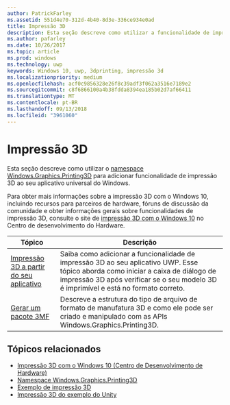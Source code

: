 ```yaml
---
author: PatrickFarley
ms.assetid: 551d4e70-312d-4b40-8d3e-336ce934e0ad
title: Impressão 3D
description: Esta seção descreve como utilizar a funcionalidade de impressão 3D em seu aplicativo universal do Windows.
ms.author: pafarley
ms.date: 10/26/2017
ms.topic: article
ms.prod: windows
ms.technology: uwp
keywords: Windows 10, uwp, 3dprinting, impressão 3d
ms.localizationpriority: medium
ms.openlocfilehash: acf0c9856328e26f8c39adf3f062a3516e7189e2
ms.sourcegitcommit: c8f6866100a4b38fdda8394ea185b02d7af66411
ms.translationtype: MT
ms.contentlocale: pt-BR
ms.lasthandoff: 09/13/2018
ms.locfileid: "3961060"
---
```

# <a name="3d-printing"></a>Impressão 3D


Esta seção descreve como utilizar o [namespace Windows.Graphics.Printing3D](https://msdn.microsoft.com/library/windows/apps/windows.graphics.printing3d.aspx) para adicionar funcionalidade de impressão 3D ao seu aplicativo universal do Windows.  

Para obter mais informações sobre a impressão 3D com o Windows 10, incluindo recursos para parceiros de hardware, fóruns de discussão da comunidade e obter informações gerais sobre funcionalidades de impressão 3D, consulte o site de [impressão 3D com o Windows 10](https://developer.microsoft.com/windows/hardware/3d-print-support-windows-10) no Centro de desenvolvimento do Hardware.

| Tópico | Descrição |
|-------|-------------|
| [Impressão 3D a partir do seu aplicativo](3d-print-from-app.md) | Saiba como adicionar a funcionalidade de impressão 3D ao seu aplicativo UWP. Esse tópico aborda como iniciar a caixa de diálogo de impressão 3D após verificar se o seu modelo 3D é imprimível e está no formato correto. |
| [Gerar um pacote 3MF](generate-3mf.md) | Descreve a estrutura do tipo de arquivo de formato de manufatura 3D e como ele pode ser criado e manipulado com as APIs Windows.Graphics.Printing3D. |

## <a name="related-topics"></a>Tópicos relacionados

* [Impressão 3D com o Windows 10 (Centro de Desenvolvimento de Hardware)](https://developer.microsoft.com/windows/hardware/3d-print-support-windows-10)
* [Namespace Windows.Graphics.Printing3D](https://msdn.microsoft.com/library/windows/apps/windows.graphics.printing3d.aspx)
* [Exemplo de impressão 3D](https://github.com/Microsoft/Windows-universal-samples/tree/master/Samples/3DPrinting)
* [Impressão 3D do exemplo do Unity](https://github.com/Microsoft/Windows-universal-samples/tree/master/Samples/3DPrintingFromUnity)

 

